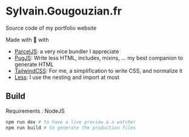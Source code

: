 # Sylvain.Gougouzian.fr

Source code of my portfolio website

Made with 💖 with

- [ParcelJS](https://parceljs.org/): a very nice bundler I appreciate
- [PugJS](https://pugjs.org/): Write less HTML, includes, mixins, ... my best companion to generate HTML
- [TailwindCSS](https://tailwindcss.com/): For me, a simplification to write CSS, and normalize it
- [Less](https://lesscss.org/): I use the nesting and import at most

## Build

Requirements : NodeJS

```bash
npm run dev # to have a live preview & a watcher
npm run build # to generate the production files
```
